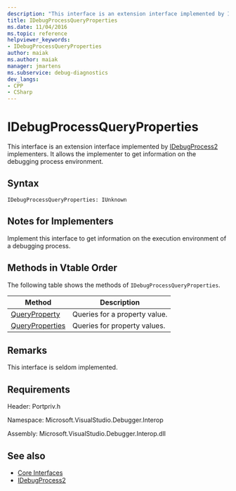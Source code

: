 ```yaml
---
description: "This interface is an extension interface implemented by IDebugProcess2 implementers."
title: IDebugProcessQueryProperties
ms.date: 11/04/2016
ms.topic: reference
helpviewer_keywords:
- IDebugProcessQueryProperties
author: maiak
ms.author: maiak
manager: jmartens
ms.subservice: debug-diagnostics
dev_langs:
- CPP
- CSharp
---
```

# IDebugProcessQueryProperties

This interface is an extension interface implemented by [IDebugProcess2](../../../extensibility/debugger/reference/idebugprocess2.md) implementers. It allows the implementer to get information on the debugging process environment.

## Syntax

```
IDebugProcessQueryProperties: IUnknown
```

## Notes for Implementers
 Implement this interface to get information on the execution environment of a debugging process.

## Methods in Vtable Order
 The following table shows the methods of `IDebugProcessQueryProperties`.

|Method|Description|
|------------|-----------------|
|[QueryProperty](../../../extensibility/debugger/reference/idebugprocessqueryproperties-queryproperty.md)|Queries for a property value.|
|[QueryProperties](../../../extensibility/debugger/reference/idebugprocessqueryproperties-queryproperties.md)|Queries for property values.|

## Remarks
 This interface is seldom implemented.

## Requirements
 Header: Portpriv.h

 Namespace: Microsoft.VisualStudio.Debugger.Interop

 Assembly: Microsoft.VisualStudio.Debugger.Interop.dll

## See also
- [Core Interfaces](../../../extensibility/debugger/reference/core-interfaces.md)
- [IDebugProcess2](../../../extensibility/debugger/reference/idebugprocess2.md)
